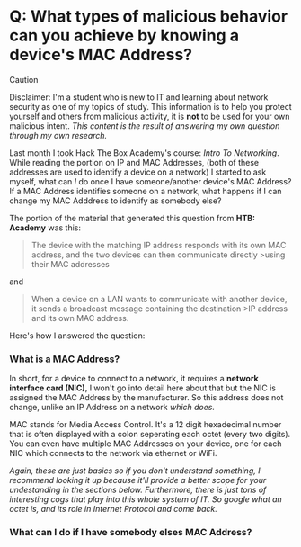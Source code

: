 # Q: What types of malicious behavior can you achieve by knowing a device's MAC Address?

>[!CAUTION]
>Disclaimer: I'm a student who is new to IT and learning about network security as one of my topics of study. This information is to help you protect yourself and others from malicious activity, it is **not** to be used for your own malicious intent. *This content is the result of answering my own question through my own research.*

Last month I took Hack The Box Academy's course: *Intro To Networking*. While reading the portion on IP and MAC Addresses, (both of these addresses are used to identify a device on a network) I started to ask myself, what can *I* do once I have someone/another device's MAC Address? If a MAC Address identifies someone on a network, what happens if I can change my MAC Adddress to identify as somebody else?

The portion of the material that generated this question from **HTB: Academy** was this:
>The device with the matching IP address responds with its own MAC address, and the two devices can then communicate directly >using their MAC addresses

and

>When a device on a LAN wants to communicate with another device, it sends a broadcast message containing the destination >IP address and its own MAC address.

Here's how I answered the question:

### What is a MAC Address?

In short, for a device to connect to a network, it requires a **network interface card (NIC)**, I won't go into detail here about that but the NIC is assigned the MAC Address by the manufacturer. So this address does not change, unlike an IP Address on a network *which does.*

MAC stands for Media Access Control. It's a 12 digit hexadecimal number that is often displayed with a colon seperating each octet (every two digits).  You can even have multiple MAC Addresses on your device, one for each NIC which connects to the network via ethernet or WiFi.

*Again, these are just basics so if you don't understand something, I recommend looking it up because it'll provide a better scope for your undestanding in the sections below. Furthermore, there is just tons of interesting cogs that play into this whole system of IT. So google what an octet is, and its role in Internet Protocol and come back.*

### What can I do if I have somebody elses MAC Address?

<!-- simple expln: https://www.reddit.com/r/AskReddit/comments/792myk/what_can_a_hacker_do_with_our_mac_address/ -->
<!-- detailed expln: https://dongknows.com/mac-address-explained/ -->

<!-- notes: the above link is all well and done but what about when I start messing with the router, and the broadcast message it sends? -->



 <!-- section: finding a mac address https://slts.osu.edu/articles/whats-a-mac-address-and-how-do-i-find-it/ -->






